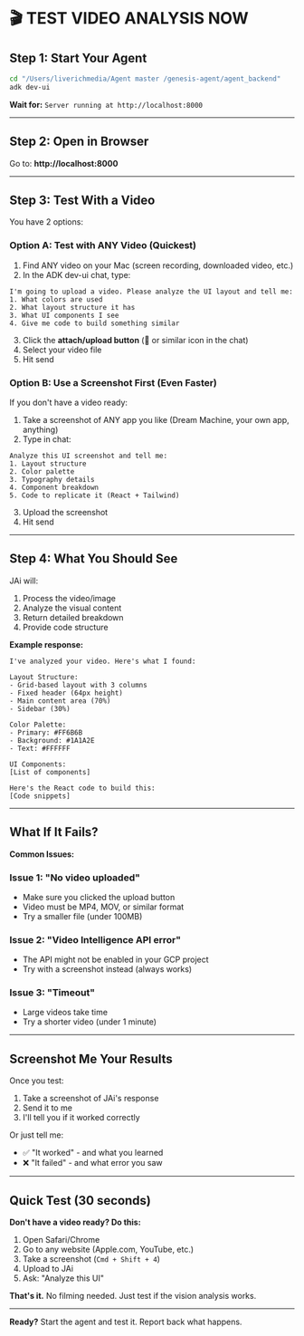 # 🎬 TEST VIDEO ANALYSIS NOW

## Step 1: Start Your Agent

```bash
cd "/Users/liverichmedia/Agent master /genesis-agent/agent_backend"
adk dev-ui
```

**Wait for:** `Server running at http://localhost:8000`

---

## Step 2: Open in Browser

Go to: **http://localhost:8000**

---

## Step 3: Test With a Video

You have 2 options:

### Option A: Test with ANY Video (Quickest)

1. Find ANY video on your Mac (screen recording, downloaded video, etc.)
2. In the ADK dev-ui chat, type:

```
I'm going to upload a video. Please analyze the UI layout and tell me:
1. What colors are used
2. What layout structure it has
3. What UI components I see
4. Give me code to build something similar
```

3. Click the **attach/upload button** (📎 or similar icon in the chat)
4. Select your video file
5. Hit send

### Option B: Use a Screenshot First (Even Faster)

If you don't have a video ready:

1. Take a screenshot of ANY app you like (Dream Machine, your own app, anything)
2. Type in chat:

```
Analyze this UI screenshot and tell me:
1. Layout structure
2. Color palette
3. Typography details
4. Component breakdown
5. Code to replicate it (React + Tailwind)
```

3. Upload the screenshot
4. Hit send

---

## Step 4: What You Should See

JAi will:
1. Process the video/image
2. Analyze the visual content
3. Return detailed breakdown
4. Provide code structure

**Example response:**
```
I've analyzed your video. Here's what I found:

Layout Structure:
- Grid-based layout with 3 columns
- Fixed header (64px height)
- Main content area (70%)
- Sidebar (30%)

Color Palette:
- Primary: #FF6B6B
- Background: #1A1A2E
- Text: #FFFFFF

UI Components:
[List of components]

Here's the React code to build this:
[Code snippets]
```

---

## What If It Fails?

**Common Issues:**

### Issue 1: "No video uploaded"
- Make sure you clicked the upload button
- Video must be MP4, MOV, or similar format
- Try a smaller file (under 100MB)

### Issue 2: "Video Intelligence API error"
- The API might not be enabled in your GCP project
- Try with a screenshot instead (always works)

### Issue 3: "Timeout"
- Large videos take time
- Try a shorter video (under 1 minute)

---

## Screenshot Me Your Results

Once you test:
1. Take a screenshot of JAi's response
2. Send it to me
3. I'll tell you if it worked correctly

Or just tell me:
- ✅ "It worked" - and what you learned
- ❌ "It failed" - and what error you saw

---

## Quick Test (30 seconds)

**Don't have a video ready? Do this:**

1. Open Safari/Chrome
2. Go to any website (Apple.com, YouTube, etc.)
3. Take a screenshot (`Cmd + Shift + 4`)
4. Upload to JAi
5. Ask: "Analyze this UI"

**That's it.** No filming needed. Just test if the vision analysis works.

---

**Ready?** Start the agent and test it. Report back what happens.

